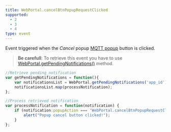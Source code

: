 ```yaml
---
title: WebPortal.cancelBtnPopupRequestClicked
supported:
  - 2
  - 3
  - 4
type: event
---
```


Event triggered when the *Cancel* popup [MQTT popup]({{site.baseurl}}/webportal/v1/connectivity/notification/#sending-popup) button is clicked.

> **Be carefull**: To retrieve this event you have to use [WebPortal.getPendingNotifications()]({{site.baseurl}}/webportal/v1/connectivity/message/#receiving-message) method.

```javascript
//Retrieve pending notification
var getPendingNotifications = function(){
	var notificationsList = WebPortal.getPendingNotifications('app_id');
	notificationsList.map(processNotification);
};

//Process retrieved notification
var processNotification = function(notification) {
	if (notification.popupAction === 'WebPortal.cancelBtnPopupRequestClicked') {
		alert("Popup cancel button clicked!");
	}
}; 
```